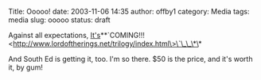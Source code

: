 Title: Ooooo!
date: 2003-11-06 14:35
author: offby1
category: Media
tags: media
slug: ooooo
status: draft

Against all expectations, [It\'s](http://www.famousplayers.com/movies/movie_information.asp?movie=A1885BC1-76B9-42C5-8518-A07C32C60C8D)\*\*\`COMING!!! \<http://www.lordoftherings.net/trilogy/index.html\>\`\_\_\*\*

And South Ed is getting it, too. I\'m so there. \$50 is the price, and it\'s worth it, by gum!
